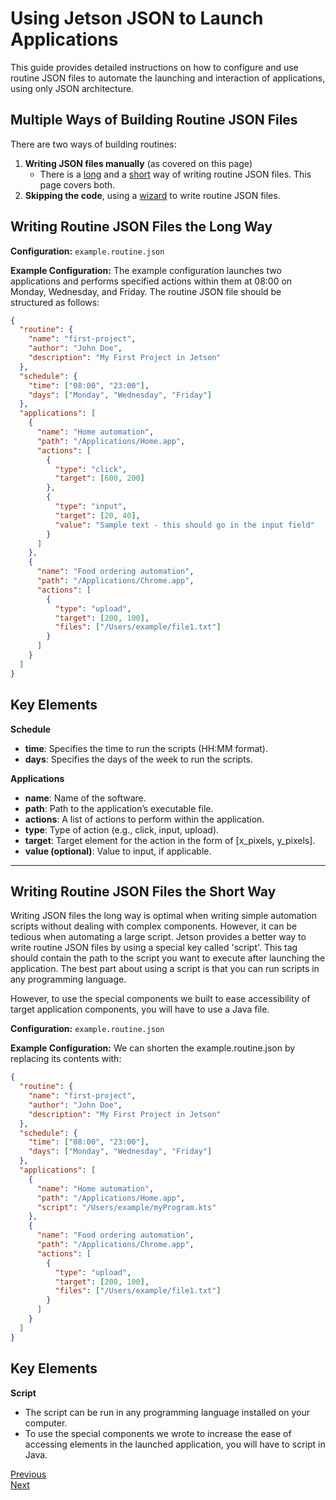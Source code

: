 # Using Jetson JSON to Launch Applications

This guide provides detailed instructions on how to configure and use routine JSON files to automate the launching and interaction of applications, using only JSON architecture.

## Multiple Ways of Building Routine JSON Files

There are two ways of building routines:

1. **Writing JSON files manually** (as covered on this page)
   - There is a [long](#writing-routine-json-files-the-long-way) and a [short](#writing-routine-json-files-the-short-way) way of writing routine JSON files. This page covers both.
2. **Skipping the code**, using a [wizard](../gui-wizard/launching-gui.md) to write routine JSON files.

## Writing Routine JSON Files the Long Way

**Configuration:** `example.routine.json`

**Example Configuration:**
The example configuration launches two applications and performs specified actions within them at 08:00 on Monday, Wednesday, and Friday. The routine JSON file should be structured as follows:

```json
{
  "routine": {
    "name": "first-project",
    "author": "John Doe",
    "description": "My First Project in Jetson"
  },
  "schedule": {
    "time": ["08:00", "23:00"],
    "days": ["Monday", "Wednesday", "Friday"]
  },
  "applications": [
    {
      "name": "Home automation",
      "path": "/Applications/Home.app",
      "actions": [
        {
          "type": "click",
          "target": [600, 200]
        },
        {
          "type": "input",
          "target": [20, 40],
          "value": "Sample text - this should go in the input field"
        }
      ]
    },
    {
      "name": "Food ordering automation",
      "path": "/Applications/Chrome.app",
      "actions": [
        {
          "type": "upload",
          "target": [200, 100],
          "files": ["/Users/example/file1.txt"]
        }
      ]
    }
  ]
}
```

## Key Elements

**Schedule**
- **time**: Specifies the time to run the scripts (HH:MM format).
- **days**: Specifies the days of the week to run the scripts.

**Applications**
- **name**: Name of the software.
- **path**: Path to the application’s executable file.
- **actions**: A list of actions to perform within the application.
- **type**: Type of action (e.g., click, input, upload).
- **target**: Target element for the action in the form of [x_pixels, y_pixels].
- **value (optional)**: Value to input, if applicable.

****

## Writing Routine JSON Files the Short Way

Writing JSON files the long way is optimal when writing simple automation scripts without dealing with complex components. However, it can be tedious when automating a large script. Jetson provides a better way to write routine JSON files by using a special key called 'script'. This tag should contain the path to the script you want to execute after launching the application. The best part about using a script is that you can run scripts in any programming language.

However, to use the special components we built to ease accessibility of target application components, you will have to use a Java file.

**Configuration:** `example.routine.json`

**Example Configuration:**
We can shorten the example.routine.json by replacing its contents with:

```json
{
  "routine": {
    "name": "first-project",
    "author": "John Doe",
    "description": "My First Project in Jetson"
  },
  "schedule": {
    "time": ["08:00", "23:00"],
    "days": ["Monday", "Wednesday", "Friday"]
  },
  "applications": [
    {
      "name": "Home automation",
      "path": "/Applications/Home.app",
      "script": "/Users/example/myProgram.kts"
    },
    {
      "name": "Food ordering automation",
      "path": "/Applications/Chrome.app",
      "actions": [
        {
          "type": "upload",
          "target": [200, 100],
          "files": ["/Users/example/file1.txt"]
        }
      ]
    }
  ]
}
```

## Key Elements

**Script**
- The script can be run in any programming language installed on your computer.
- To use the special components we wrote to increase the ease of accessing elements in the launched application, you will have to script in Java.

[Previous](start-project.md)<br>
[Next](../custom-scripting/custom-scripting.md)
